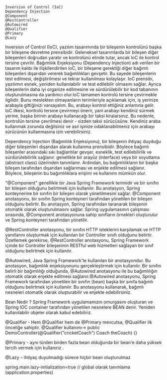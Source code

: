 ```
Inversion of Control (IoC)
Dependency Injection 
@Component
@RestController 
@Autowired
@Qualifier
@Primary
@Lazy
```


Inversion of Control (IoC), yazılım tasarımında bir bileşenin kontrolünü başka bir bileşene devretme prensibidir. Geleneksel tasarımlarda bir bileşen diğer bileşenleri doğrudan yaratır ve kontrolünü elinde tutar, ancak IoC ile kontrol tersine çevrilir. Bağımlılık Enjeksiyonu (Dependency Injection) adı verilen bir tasarım kalıbı ile ilişkilendirilen IoC, bir bileşene gerektiği diğer bağımlı bileşenleri dışarıdan vererek bağımlılıkları gevşetir. Bu sayede bileşenlerin test edilmesi, değiştirilmesi ve tekrar kullanılması kolaylaşır. IoC prensibi, yazılımın esnek, yeniden kullanılabilir ve test edilebilir olmasını sağlar. Ayrıca bileşenlerin daha iyi organize edilmesine ve sürdürülebilir bir kod tabanının oluşturulmasına da yardımcı olur.IoC tamamen kontrolü tersine çevirmekle ilgilidir. Bunu meslekten olmayanların terimleriyle açıklamak için, iş yerinize arabayla gittiğinizi varsayalım. Bu, arabayı kontrol ettiğiniz anlamına gelir. IoC ilkesi, kontrolü tersine çevirmeyi önerir, yani arabayı kendiniz sürmek yerine, başka birinin arabayı kullanacağı bir taksi kiralarsınız. Bu nedenle, kontrolün tersine çevrilmesi denir - sizden taksi sürücüsüne. Kendiniz araba kullanmak zorunda değilsiniz ve asıl işinize odaklanabilmeniz için arabayı sürücünün kullanmasına izin verebilirsiniz.

Dependency Injection (Bağımlılık Enjeksiyonu), bir bileşenin ihtiyaç duyduğu diğer bileşenleri dışarıdan alarak kullanma prensibidir. Böylece bağımlı bileşenler arasındaki sıkı bağlantılar gevşer, esneklik, test edilebilirlik ve sürdürülebilirlik sağlanır. genellikle bir arayüz (interface) veya bir soyutlama (abstract class) üzerinden tanımlanır. Ardından, bu bağımlılıkların bir başka bileşen tarafından dışarıdan sağlanması ve enjekte edilmesi sağlanır. Böylece, bileşenin bu bağımlılıklara erişimi ve kullanımı mümkün olur.

"@Component" genellikle bir Java Spring Framework terimidir ve bir sınıfın bir bileşen olduğunu belirtmek için kullanılır. Bu anotasyon, Spring konteynerine bir sınıfın bir bileşen olarak yönetilmesini sağlar. @Component anotasyonu, bir sınıfın Spring konteyneri tarafından yönetilen bir bileşen olduğunu belirtir. Bu anotasyon, Spring tarafından taranarak bileşenin otomatik olarak oluşturulmasını sağlar. Spring uygulamasının çalışması sırasında, @Component anotasyonuna sahip sınıfların örnekleri oluşturulur ve Spring konteyneri tarafından yönetilir.

@RestController anotasyonu, bir sınıfın HTTP isteklerini karşılamak ve HTTP yanıtlarını oluşturmak için kullanılan bir Controller sınıfı olduğunu belirtir. Özetlemek gerekirse, @RestController anotasyonu, Spring Framework içinde bir Controller bileşeninin RESTful web hizmetleri sağlayan bir sınıf olduğunu belirtmek için kullanılır.

@Autowired, Java Spring Framework'te kullanılan bir anotasyondur. Bu anotasyon, bağımlılık enjeksiyonunu gerçekleştirmek için kullanılır. Bir sınıfın belirli bir bağımlılığı olduğunda, @Autowired anotasyonu ile bu bağımlılığın otomatik olarak enjekte edilmesi sağlanır.@Autowired anotasyonu, Spring Framework tarafından yönetilen bir sınıfın (bean) başka bir sınıfa bağımlı olduğunu belirtmek için kullanılır. Bu anotasyonu kullanarak, bağımlı nesneleri otomatik olarak oluşturabilir ve enjekte edebilirsiniz.


Bean Nedir ?
Spring Framework uygulamamızın omurgasını oluşturan ve Spring IOC container tarafından yönetilen nesnelere BEAN denir. Yeniden kullanılabilir objeler olarak kabul edebiliriz.

@Qualifier - Hem @Qualifier hem de @Primary  mevcutsa, @Qualifier ilk  önceliğe sahiptir. 
@Qualifier kullanımı-> public DemoController(@Qualifier("cricketCoach") Coach theCoach) {}

@Primary - aynı türden birden fazla bean olduğunda bir bean'e daha yüksek tercih vermek için kullanırız  .

@Lazy – ihtiyaç duyulmadığı sürece hiçbir bean oluşturulmaz

spring.main.lazy-initialization=true // global olarak tanımlama (application.properties)

